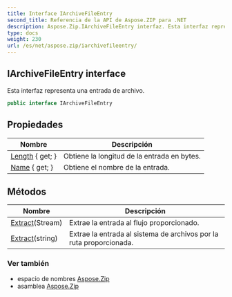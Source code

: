 ```yaml
---
title: Interface IArchiveFileEntry
second_title: Referencia de la API de Aspose.ZIP para .NET
description: Aspose.Zip.IArchiveFileEntry interfaz. Esta interfaz representa una entrada de archivo.
type: docs
weight: 230
url: /es/net/aspose.zip/iarchivefileentry/
---
```

## IArchiveFileEntry interface

Esta interfaz representa una entrada de archivo.

```csharp
public interface IArchiveFileEntry
```

## Propiedades

| Nombre | Descripción |
| --- | --- |
| [Length](../../aspose.zip/iarchivefileentry/length/) { get; } | Obtiene la longitud de la entrada en bytes. |
| [Name](../../aspose.zip/iarchivefileentry/name/) { get; } | Obtiene el nombre de la entrada. |

## Métodos

| Nombre | Descripción |
| --- | --- |
| [Extract](../../aspose.zip/iarchivefileentry/extract/#extract_1)(Stream) | Extrae la entrada al flujo proporcionado. |
| [Extract](../../aspose.zip/iarchivefileentry/extract/#extract)(string) | Extrae la entrada al sistema de archivos por la ruta proporcionada. |

### Ver también

* espacio de nombres [Aspose.Zip](../../aspose.zip/)
* asamblea [Aspose.Zip](../../)


